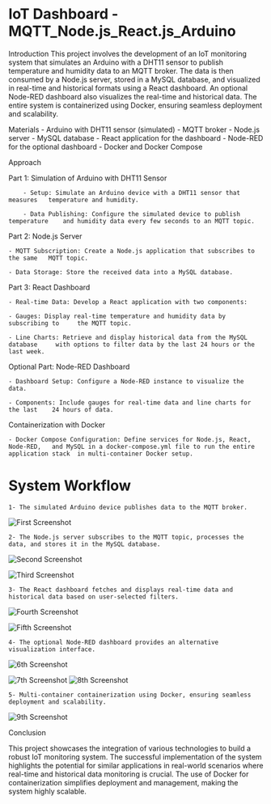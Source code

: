 # IoT Dashboard - MQTT_Node.js_React.js_Arduino

Introduction
    This project involves the development of an IoT monitoring system that simulates an Arduino with a DHT11 sensor to publish temperature and humidity data to an MQTT broker. The data is then consumed by a Node.js server, stored in a MySQL database, and visualized in real-time and historical formats using a React dashboard. 
    An optional Node-RED dashboard also visualizes the real-time and historical data. 
    The entire system is containerized using Docker, ensuring seamless deployment and scalability.

Materials
    - Arduino with DHT11 sensor (simulated)
    - MQTT broker
    - Node.js server
    - MySQL database
    - React application for the dashboard
    - Node-RED for the optional dashboard
    - Docker and Docker Compose

Approach 

Part 1: Simulation of Arduino with DHT11 Sensor 

        - Setup: Simulate an Arduino device with a DHT11 sensor that measures 	temperature and humidity. 

        - Data Publishing: Configure the simulated device to publish temperature 	and humidity data every few seconds to an MQTT topic. 

Part 2: Node.js Server 

    - MQTT Subscription: Create a Node.js application that subscribes to the same 	MQTT topic. 

    - Data Storage: Store the received data into a MySQL database. 

Part 3: React Dashboard 

    - Real-time Data: Develop a React application with two components: 

    - Gauges: Display real-time temperature and humidity data by subscribing to 	the MQTT topic. 

    - Line Charts: Retrieve and display historical data from the MySQL database 	with options to filter data by the last 24 hours or the last week. 

Optional Part: Node-RED Dashboard 

    - Dashboard Setup: Configure a Node-RED instance to visualize the data. 

    - Components: Include gauges for real-time data and line charts for the last 	24 hours of data. 

Containerization with Docker 

    - Docker Compose Configuration: Define services for Node.js, React, Node-RED, 	and MySQL in a docker-compose.yml file to run the entire application stack 	in multi-container Docker setup. 

# System Workflow 

    1- The simulated Arduino device publishes data to the MQTT broker. 

![First Screenshot](Screenshots/SDM1.jpg)

    2- The Node.js server subscribes to the MQTT topic, processes the data, and stores it in the MySQL database. 

![Second Screenshot](Screenshots/SDM3.png)

![Third Screenshot](Screenshots/SDM4.png)
    
    3- The React dashboard fetches and displays real-time data and historical data based on user-selected filters. 

![Fourth Screenshot](Screenshots/SDM5.png)

![Fifth Screenshot](Screenshots/SDM6.png)

    4- The optional Node-RED dashboard provides an alternative visualization interface. 

![6th Screenshot](Screenshots/SDM2.png)

![7th Screenshot](Screenshots/SDM7.png)      ![8th Screenshot](Screenshots/SDM8.png)

    5- Multi-container containerization using Docker, ensuring seamless deployment and scalability.

![9th Screenshot](Screenshots/SDM9.png)

Conclusion 

This project showcases the integration of various technologies to build a robust IoT monitoring system. The successful implementation of the system highlights the potential for similar applications in real-world scenarios where real-time and historical data monitoring is crucial. The use of Docker for containerization simplifies deployment and management, making the system highly scalable. 
